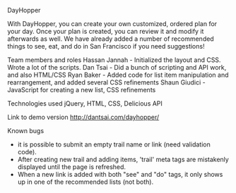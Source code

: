 DayHopper

With DayHopper, you can create your own customized, ordered plan for your day. Once your plan is created, you can review it and modify it afterwards as well. We have already added a number of recommended things to see, eat, and do in San Francisco if you need suggestions!

Team members and roles
Hassan Jannah - Initialized the layout and CSS. Wrote a lot of the scripts.
Dan Tsai - Did a bunch of scripting and API work, and also HTML/CSS
Ryan Baker - Added code for list item manipulation and rearrangement, and added several CSS refinements
Shaun Giudici - JavaScript for creating a new list, CSS refinements

Technologies used
jQuery, HTML, CSS, Delicious API

Link to demo version
http://dantsai.com/dayhopper/

Known bugs
- it is possible to submit an empty trail name or link (need validation code).
- After creating new trail and adding items, 'trail' meta tags are mistakenly displayed until the page is refreshed.
- When a new link is added with both "see" and "do" tags, it only shows up in one of the recommended lists (not both).
